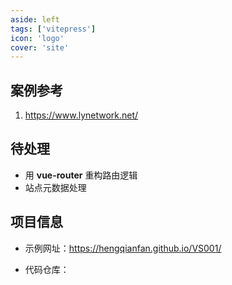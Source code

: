 ```yaml
---
aside: left
tags: ['vitepress']
icon: 'logo'
cover: 'site'
---
```



## 案例参考

1. https://www.lynetwork.net/

## 待处理

- 用 **vue-router** 重构路由逻辑
- 站点元数据处理


## 项目信息

- 示例网址：https://hengqianfan.github.io/VS001/

- 代码仓库：